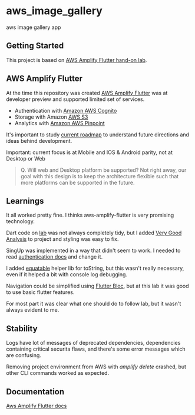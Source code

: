 # aws_image_gallery

aws image gallery app

## Getting Started

This project is based on [AWS Amplify Flutter hand-on lab](https://aws.amazon.com/getting-started/hands-on/build-flutter-app-amplify/).

## AWS Amplify Flutter

At the time this repository was created [AWS Amplify Flutter](https://github.com/aws-amplify/amplify-flutter) was at developer preview and supported limited set of services.

- Authentication with [Amazon AWS Cognito](https://aws.amazon.com/cognito/)
- Storage with Amazon [AWS S3](https://aws.amazon.com/s3/)
- Analytics with [Amazon AWS Pinpoint](https://aws.amazon.com/pinpoint/)

It's important to study [current roadmap](https://github.com/aws-amplify/amplify-flutter/issues/5) to understand future directions and ideas behind development.

Important: current focus is at Mobile and IOS & Android parity, not at Desktop or Web

> Q. Will web and Desktop platform be supported?
> Not right away, our goal with this design is to keep the architecture flexible such that more platforms can be supported in the future.

## Learnings

It all worked pretty fine. I thinks aws-amplify-flutter is very promising technology.

Dart code on [lab](https://aws.amazon.com/getting-started/hands-on/build-flutter-app-amplify/) was not always completely tidy, but I added [Very Good Analysis](https://pub.dev/packages/very_good_analysis) to project and styling was easy to fix.

SingUp was implemented in a way that didn't seem to work. I needed to read [authentication docs](https://docs.amplify.aws/lib/auth/signin/q/platform/flutter) and change it.

I added [equatable](https://pub.dev/packages/equatable) helper lib for toString, but this wasn't really necessary, even if it helped a bit with console log debugging.

Navigation could be simplified using [Flutter Bloc](https://pub.dev/packages/flutter_bloc), but at this lab it was good to use basic flutter features.

For most part it was clear what one should do to follow lab, but it wasn't always evident to me.

## Stability

Logs have lot of messages of deprecated dependencies, dependencies containing critical securita flaws, and there's some error messages which are confusing. 

Removing project environment from AWS with *amplify delete* crashed, but other CLI commands worked as expected.

## Documentation

[Aws Amplify Flutter docs](https://docs.amplify.aws/lib/q/platform/flutter)
